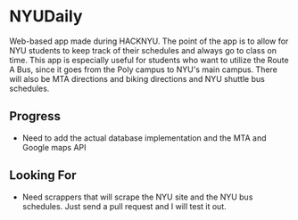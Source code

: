 NYUDaily
========

Web-based app made during HACKNYU. The point of the app is to allow for NYU students to keep track of their schedules and always go to class on time. This app is especially useful for students who want to utilize the Route A Bus, since it goes from the Poly campus to NYU's main campus. There will also be MTA directions and biking directions and NYU shuttle bus schedules.

Progress
--------
- Need to add the actual database implementation and the MTA and Google maps API

Looking For
-----------
- Need scrappers that will scrape the NYU site and the NYU bus schedules. Just send a pull request and I will test it out.
